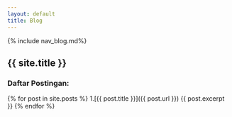 ```yaml
---
layout: default
title: Blog
---
```

{% include nav_blog.md%}
## {{ site.title }} 

### Daftar Postingan:

{% for post in site.posts %}
1.[{{ post.title }}]({{ post.url }})
{{ post.excerpt }}
{% endfor %}



